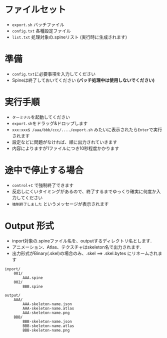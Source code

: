 # ファイルセット
- `export.sh`   バッチファイル
- `config.txt`  各種設定ファイル
- `list.txt`    処理対象の.spineリスト (実行時に生成されます)


# 準備
- `config.txt`に必要事項を入力してください
- Spineは終了しておいてください **(バッチ処理中は使用しないでください)**


# 実行手順
- `ターミナル`を起動してください
- `export.sh`をドラッグ&ドロップします
- `xxx:xxx$ /aaa/bbb/ccc/..../export.sh` みたいに表示されたら`Enter`で実行されます
- 設定などに問題がなければ、順に出力されていきます
- 内容によりますが1ファイルにつき10秒程度かかります


# 途中で停止する場合
- `control`+`C` で強制終了できます
- 反応しにくいタイミングがあるので、終了するまでゆっくり確実に何度か入力してください
- `強制終了しました` というメッセージが表示されます


# Output 形式
- inport対象の.spineファイル名を、outputするディレクトリ名とします.
- アニメーション、Atlas、テクスチャはskeleton名で出力されます.
- 出力形式がBinary(.skel)の場合のみ、.skel ==> .skel.bytes にリネームされます

```
inport/
    001/
        AAA.spine
    002/
        BBB.spine

output/
    AAA/
        AAA-skeleton-name.json
        AAA-skeleton-name.atlas
        AAA-skeleton-name.png
    BBB/
        BBB-skeleton-name.json
        BBB-skeleton-name.atlas
        BBB-skeleton-name.png
```



